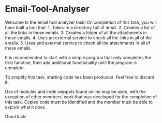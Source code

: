# Email-Tool-Analyser

Welcome to the email tool analyzer task!
On completion of this task, you will have built a tool that:
    1. Takes-in a directory full of email.
    2. Creates a list of all the links in these emails.
    3. Creates a folder of all the attachments in these emails.
    4. Uses an external service to check all the links in all of the emails.
    5. Uses and external service to check all the attachments in all of these emails.

It is recommended to start with a simple program that only completes the first function, then add additional functionality until the program is complete.

To simplify this task, starting code has been produced. Feel free to discard it.

Use of modules and code snippets found online may be used, with the exception of other members’ work that was developed for the completion of this task. Copied code must be identified and the member must be able to explain what it does.

Good luck!
